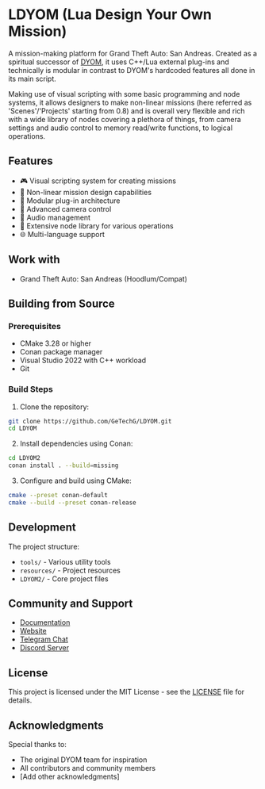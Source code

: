 # LDYOM (Lua Design Your Own Mission)

A mission-making platform for Grand Theft Auto: San Andreas. Created as a spiritual successor of [DYOM](https://dyom.gtagames.nl/), it uses C++/Lua external plug-ins and technically is modular in contrast to DYOM's hardcoded features all done in its main script.

Making use of visual scripting with some basic programming and node systems, it allows designers to make non-linear missions (here referred as 'Scenes'/'Projects' starting from 0.8) and is overall very flexible and rich with a wide library of nodes covering a plethora of things, from camera settings and audio control to memory read/write functions, to logical operations.

## Features

- 🎮 Visual scripting system for creating missions
- 📝 Non-linear mission design capabilities
- 🔌 Modular plug-in architecture
- 🎥 Advanced camera control
- 🎵 Audio management
- 🔧 Extensive node library for various operations
- 🌐 Multi-language support

## Work with

- Grand Theft Auto: San Andreas (Hoodlum/Compat)

## Building from Source

### Prerequisites

- CMake 3.28 or higher
- Conan package manager
- Visual Studio 2022 with C++ workload
- Git

### Build Steps

1. Clone the repository:
```bash
git clone https://github.com/GeTechG/LDYOM.git
cd LDYOM
```

2. Install dependencies using Conan:
```bash
cd LDYOM2
conan install . --build=missing
```

3. Configure and build using CMake:
```bash
cmake --preset conan-default
cmake --build --preset conan-release
```

## Development

The project structure:
- `tools/` - Various utility tools
- `resources/` - Project resources
- `LDYOM2/` - Core project files

## Community and Support

* [Documentation](https://getechg.github.io/LDYOM/docs/category/getting-started)
* [Website](https://getechg.github.io/LDYOM/)
* [Telegram Chat](https://t.me/ldyom)
* [Discord Server](https://discord.gg/SqmeF377XV)

## License

This project is licensed under the MIT License - see the [LICENSE](LICENSE) file for details.

## Acknowledgments

Special thanks to:
- The original DYOM team for inspiration
- All contributors and community members
- [Add other acknowledgments]
